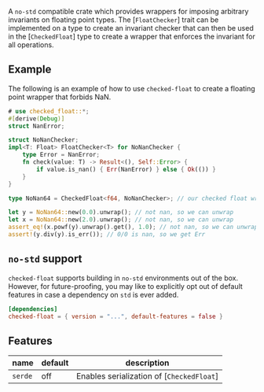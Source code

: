 A `no-std` compatible crate which provides wrappers for imposing arbitrary invariants on floating point types.
The [`FloatChecker`] trait can be implemented on a type to create an invariant checker that can then
be used in the [`CheckedFloat`] type to create a wrapper that enforces the invariant for all operations.

## Example

The following is an example of how to use `checked-float` to create a floating point wrapper that forbids NaN.

```rust
# use checked_float::*;
#[derive(Debug)]
struct NanError;

struct NoNanChecker;
impl<T: Float> FloatChecker<T> for NoNanChecker {
    type Error = NanError;
    fn check(value: T) -> Result<(), Self::Error> {
        if value.is_nan() { Err(NanError) } else { Ok(()) }
    }
}

type NoNan64 = CheckedFloat<f64, NoNanChecker>; // our checked float wrapper

let y = NoNan64::new(0.0).unwrap(); // not nan, so we can unwrap
let x = NoNan64::new(2.0).unwrap(); // not nan, so we can unwrap
assert_eq!(x.powf(y).unwrap().get(), 1.0); // not nan, so we can unwrap
assert!(y.div(y).is_err()); // 0/0 is nan, so we get Err
```

## `no-std` support

`checked-float` supports building in `no-std` environments out of the box.
However, for future-proofing, you may like to explicitly opt out of default features in case
a dependency on `std` is ever added.

```toml
[dependencies]
checked-float = { version = "...", default-features = false }
```

## Features


| name | default | description |
| ---- | ------- | ----------- |
| `serde` | off | Enables serialization of [`CheckedFloat`] |
